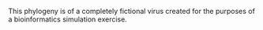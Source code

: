 This phylogeny is of a completely fictional virus created for the purposes of a bioinformatics simulation exercise. 